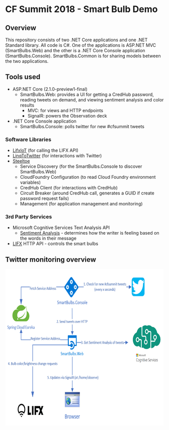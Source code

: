 # CF Summit 2018 - Smart Bulb Demo

## Overview

This repository consists of two .NET Core applications and one .NET Standard library. All code is C#. One of the applications is ASP.NET MVC (SmartBulbs.Web) and the other is a .NET Core Console application (SmartBulbs.Console). SmartBulbs.Common is for sharing models between the two applications.

## Tools used

- ASP.NET Core (2.1.0-preview1-final)
  - SmartBulbs.Web: provides a UI for getting a CredHub password, reading tweets on demand, and viewing sentiment analysis and color results
    - MVC: for views and HTTP endpoints
    - SignalR: powers the Observation deck
- .NET Core Console application
  - SmartBulbs.Console: polls twitter for new #cfsummit tweets

### Software Libraries

- [LifxIoT](https://www.nuget.org/packages/LifxIoT/) (for calling the LIFX API)
- [LinqToTwitter](https://www.nuget.org/packages/linqtotwitter/5.0.0-beta1) (for interactions with Twitter)
- [Steeltoe](https://steeltoe.io)
  - Service Discovery (for the SmartBulbs.Console to discover SmartBulbs.Web)
  - CloudFoundry Configuration (to read Cloud Foundry environment variables)
  - CredHub Client (for interactions with CredHub)
  - Circuit Breaker (around CredHub call, generates a GUID if create password request fails)
  - Management (for application management and monitoring)

### 3rd Party Services

- Microsoft Cognitive Services Text Analysis API
  - [Sentiment Analysis](https://azure.microsoft.com/en-us/services/cognitive-services/text-analytics/) - determines how the writer is feeling based on the words in their message
- [LIFX](https://www.lifx.com/) HTTP API - controls the smart bulbs

## Twitter monitoring overview

<img src="./img/twitter-monitor.png" alt="Twitter Monitor Diagram" height=500px>
